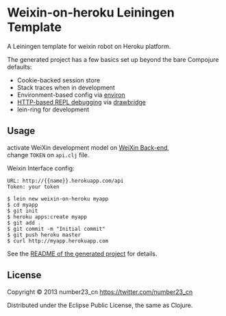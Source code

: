 # Weixin-on-heroku Leiningen Template

A Leiningen template for weixin robot on Heroku platform.

The generated project has a few basics set up beyond the bare Compojure defaults:

* Cookie-backed session store
* Stack traces when in development
* Environment-based config via [environ](https://github.com/weavejester/environ)
* [HTTP-based REPL debugging](https://devcenter.heroku.com/articles/debugging-clojure) via [drawbridge](https://github.com/cemerick/drawbridge)
* lein-ring for development

## Usage
activate WeiXin development model on [WeiXin Back-end](http://mp.weixin.qq.com),  
change `TOKEN` on `api.clj` file.

Weixin Interface config:

    URL: http://{{name}}.herokuapp.com/api
    Token: your token

    $ lein new weixin-on-heroku myapp
    $ cd myapp
    $ git init
    $ heroku apps:create myapp
    $ git add .
    $ git commit -m "Initial commit"
    $ git push heroku master
    $ curl http://myapp.herokuapp.com

See the [README of the generated project](https://github.com/number23/weixin-on-heroku/blob/master/src/leiningen/new/weixin_on_heroku/README.md) for details.

## License

Copyright © 2013 number23_cn <https://twitter.com/number23_cn>

Distributed under the Eclipse Public License, the same as Clojure.
